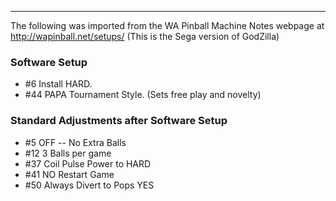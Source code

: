 ***
The following was imported from the WA Pinball Machine Notes webpage at http://wapinball.net/setups/
(This is the Sega version of GodZilla)
### Software Setup
-   #6 Install HARD.
-   #44 PAPA Tournament Style. (Sets free play and novelty)
### Standard Adjustments after Software Setup
-   #5 OFF -- No Extra Balls
-   #12 3 Balls per game
-   #37 Coil Pulse Power to HARD
-   #41 NO Restart Game
-   #50 Always Divert to Pops YES